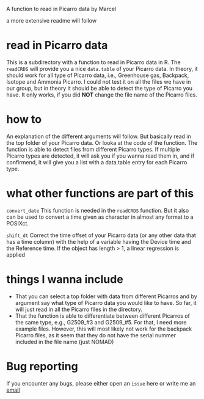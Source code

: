A function to read in Picarro data by Marcel

a more extensive readme will follow

# read in Picarro data #
This is a subdirectory with a function to read in Picarro data in R. The `readCRDS` will provide you a nice `data.table` of your Picarro data. In theory, it should work for all type of Picarro data, i.e., Greenhouse gas, Backpack, Isotope and Ammonia Picarro.
I could not test it on all the files we have in our group, but in theory it should be able to detect the type of Picarro you have. It only works, if you did __NOT__ change the file name of the Picarro files.

# how to #
An explanation of the different arguments will follow. But basically read in the top folder of your Picarro data. Or looka at the code of the function. The function is able to detect files from different Picarro types. If multiple Picarro types are detected, it will ask you if you wanna read them in, and if confirmend, it will give you a list with a data.table entry for each Picarro type.

# what other functions are part of this #
`convert_date`
This function is needed in the `readCRDS` function. But it also can be used to convert a time given as character in almost any format to a POSIXct.

`shift_dt`
Correct the time offset of your Picarro data (or any other data that has a time column) with the help of a variable having the Device time and the Reference time. If the object has length > 1, a linear regression is applied

# things I wanna include #
- That you can select a top folder with data from different Picarros and by argument say what type of Picarro data you would like to have. So far, it will just read in all the Picarro files in the directory. 
- That the function is able to differentiate between different Picarros of the same type, e.g., G2509_#3 and G2509_#5. For that, I need more example files. However, this will most likely not work for the backpack Picarro files, as it seem that they do not have the serial nummer included in the file name (just NOMAD)

# Bug reporting #
If you encounter any bugs, please either open an `issue` here or write me an <a href='mailto:mb@bce.au.dk'>email</a>